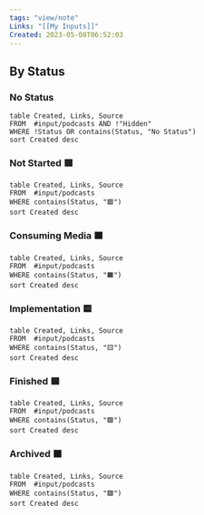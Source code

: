 ```yaml
---
tags: "view/note"
Links: "[[My Inputs]]"
Created: 2023-05-08T06:52:03
---
```


## By Status

### No Status

```dataview
table Created, Links, Source
FROM  #input/podcasts AND !"Hidden"
WHERE !Status OR contains(Status, "No Status")
sort Created desc
```

### Not Started 🟥

```dataview
table Created, Links, Source
FROM  #input/podcasts
WHERE contains(Status, "🟥")
sort Created desc
```

### Consuming Media 🟧

```dataview
table Created, Links, Source
FROM  #input/podcasts
WHERE contains(Status, "🟧")
sort Created desc
```

### Implementation 🟨

```dataview
table Created, Links, Source
FROM  #input/podcasts
WHERE contains(Status, "🟨")
sort Created desc
```

### Finished 🟩

```dataview
table Created, Links, Source
FROM  #input/podcasts
WHERE contains(Status, "🟩")
sort Created desc
```

### Archived ⬛️

```dataview
table Created, Links, Source
FROM  #input/podcasts
WHERE contains(Status, "🟩")
sort Created desc
```
